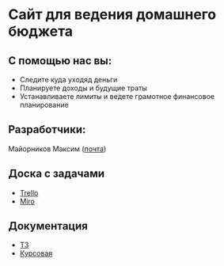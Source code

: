 # Сайт для ведения домашнего бюджета

## С помощью нас вы:
* Следите куда уходяд деньги
* Планируете доходы и будущие траты
* Устанавливаете лимиты и ведете грамотное финансовое планирование 



## Разработчики:


Майорников Максим ([почта](makc20161@gmail.com))

## Доска с задачами  
* [Trello](https://trello.com/b/O5dR8noj/%D0%BF%D1%80%D0%BE%D0%B5%D0%BA%D1%82-%D0%BF%D0%BE-%D1%82%D0%BF-family-budget)
* [Miro](https://miro.com/app/board/uXjVOFN7XPg=/)

##  Документация
* [ТЗ](https://github.com/osmanovadiana/familybudget/blob/main/Tekhnicheskoe_zadanie_family.pdf)
* [Курсовая](https://github.com/osmanovadiana/familybudget/blob/main/Kursovaya.pdf)



